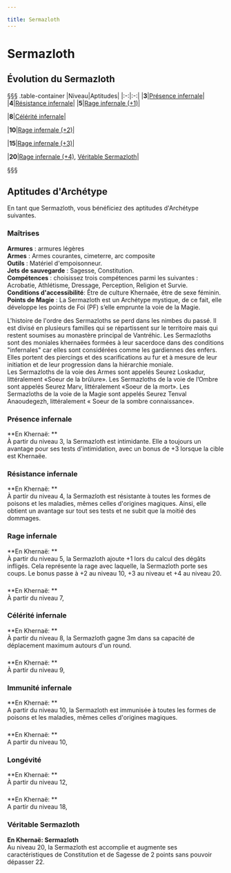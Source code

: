 ```yaml
---

title: Sermazloth
---
```

# Sermazloth   
## Évolution du Sermazloth  
§§§ .table-container
|Niveau|Aptitudes|
|:-:|:-:|
|**3**|[Présence infernale](#presence-infernale)|
|**4**|[Résistance infernale](#resistance-infernale)|
|**5**|[Rage infernale (+1)](#rage-infernale)|

|**8**|[Célérité infernale](#celerite-infernale)|

|**10**|[Rage infernale (+2)](#rage-infernale)|

|**15**|[Rage infernale (+3)](#rage-infernale)|

|**20**|[Rage infernale (+4)](#rage-infernale), [Véritable Sermazloth](#veritable-sermazloth)|

§§§

## Aptitudes d'Archétype  
En tant que Sermazloth, vous bénéficiez des aptitudes d'Archétype suivantes.

### Maîtrises  
**Armures** : armures légères  
**Armes** : Armes courantes, cimeterre, arc composite  
**Outils** : Matériel d'empoisonneur.    
**Jets de sauvegarde** : Sagesse, Constitution.    
**Compétences** : choisissez trois compétences parmi les suivantes : Acrobatie, Athlétisme, Dressage, Perception, Religion et Survie.    
**Conditions d'accessibilité**: Être de culture Khernaëe, être de sexe féminin.    
**Points de Magie** : La Sermazloth est un Archétype mystique, de ce fait, elle développe les points de Foi (PF) s’elle emprunte la voie de la Magie.  

L'histoire de l'ordre des Sermazloths se perd dans les nimbes du passé. Il est divisé en plusieurs familles qui se répartissent sur le territoire mais qui restent soumises au monastère principal de Vantréhic. Les Sermazloths sont des moniales khernaëes formées à leur sacerdoce dans des conditions "infernales" car elles sont considérées comme les gardiennes des enfers. Elles portent des piercings et des scarifications au fur et à mesure de leur initiation et de leur progression dans la hiérarchie moniale.     
Les Sermazloths de la voie des Armes sont appelés Seurez Loskadur, littéralement «Soeur de la brûlure». Les Sermazloths de la voie de l’Ombre sont appelés Seurez Marv, littéralement «Soeur de la mort». Les Sermazloths de la voie de la Magie sont appelés Seurez Tenval Anaoudegezh, littéralement « Soeur de la sombre connaissance».  

### Présence infernale  
**En Khernaë: **    
À partir du niveau 3,  la Sermazloth est intimidante. Elle a toujours un avantage pour ses tests d'intimidation, avec un bonus de +3 lorsque la cible est Khernaëe.   

### Résistance infernale  
**En Khernaë: **    
À partir du niveau 4, la Sermazloth est résistante à toutes les formes de poisons et les maladies, mêmes celles d'origines magiques. Ainsi, elle obtient un avantage sur tout ses tests et ne subit que la moitié des dommages.    


### Rage infernale
**En Khernaë: **  
À partir du niveau 5,  la Sermazloth ajoute +1 lors du calcul des dégâts infligés. Cela représente la rage avec laquelle, la Sermazloth porte ses coups. Le bonus passe à +2 au niveau 10, +3 au niveau et +4 au niveau 20.   

###
**En Khernaë: **  
À partir du niveau 7,

### Célérité infernale
**En Khernaë: **  
À partir du niveau 8,  la Sermazloth gagne 3m dans sa capacité de déplacement maximum autours d'un round.

###  
**En Khernaë: **  
À partir du niveau 9,

### Immunité infernale
**En Khernaë: **  
A partir du niveau 10, la Sermazloth est immunisée à toutes les formes de poisons et les maladies, mêmes celles d'origines magiques.

###
**En Khernaë: **  
A partir du niveau 10,

### Longévité
**En Khernaë: **  
À partir du niveau 12,

###
**En Khernaë: **  
A partir du niveau 18,

### Véritable Sermazloth  
**En Khernaë: Sermazloth**  
Au niveau 20, la Sermazloth est accomplie et augmente ses caractéristiques de Constitution et de Sagesse de 2 points sans pouvoir dépasser 22.
